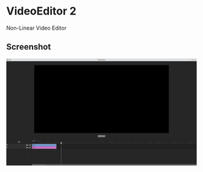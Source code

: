 # VideoEditor 2
Non-Linear Video Editor

## Screenshot
![Editor window screenshot](https://github.com/AdamHassan338/VideoEditor2/blob/master/images/screenshot.png)



